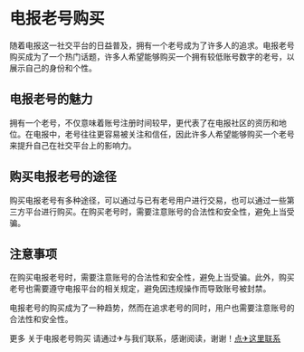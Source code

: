 # 电报老号购买

随着电报这一社交平台的日益普及，拥有一个老号成为了许多人的追求。电报老号购买成为了一个热门话题，许多人希望能够购买一个拥有较低账号数字的老号，以展示自己的身份和个性。

## 电报老号的魅力

拥有一个老号，不仅意味着账号注册时间较早，更代表了在电报社区的资历和地位。在电报中，老号往往更容易被关注和信任，因此许多人希望能够购买一个老号来提升自己在社交平台上的影响力。

## 购买电报老号的途径

购买电报老号有多种途径，可以通过与已有老号用户进行交易，也可以通过一些第三方平台进行购买。在购买老号时，需要注意账号的合法性和安全性，避免上当受骗。

## 注意事项

在购买电报老号时，需要注意账号的合法性和安全性，避免上当受骗。此外，购买老号也需要遵守电报平台的相关规定，避免因违规操作而导致账号被封禁。

电报老号的购买成为了一种趋势，然而在追求老号的同时，用户也需要注意账号的合法性和安全性。

更多 关于电报老号购买 请通过✈与我们联系，感谢阅读，谢谢！[点✈这里联系](https://t.me/sjlmbot)